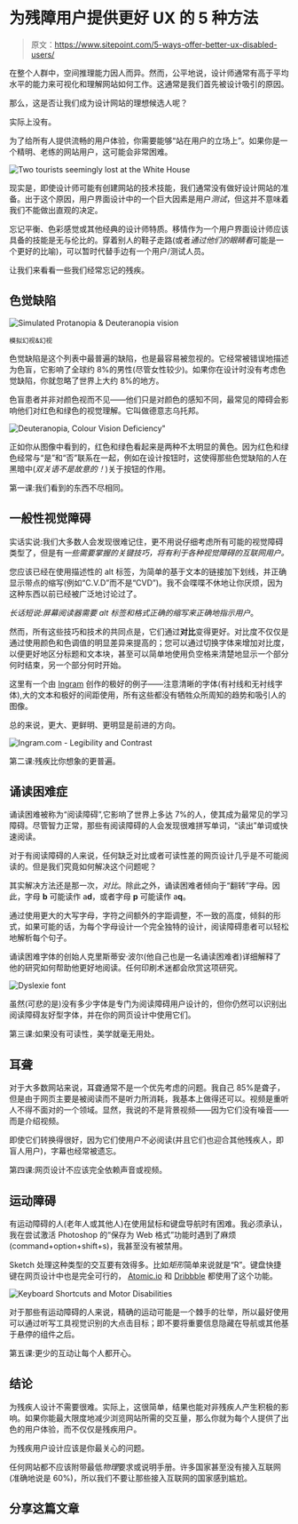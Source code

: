 # 为残障用户提供更好 UX 的 5 种方法

> 原文：<https://www.sitepoint.com/5-ways-offer-better-ux-disabled-users/>

在整个人群中，空间推理能力因人而异。然而，公平地说，设计师通常有高于平均水平的能力来可视化和理解网站如何工作。这通常是我们首先被设计吸引的原因。

那么，这是否让我们成为设计网站的理想候选人呢？

实际上没有。

为了给所有人提供流畅的用户体验，你需要能够“站在用户的立场上”。如果你是一个精明、老练的网站用户，这可能会非常困难。

![Two tourists seemingly lost at the White House](img/b6e27f10998ad9111a2140905f9c55a7.png)

现实是，即使设计师可能有创建网站的技术技能，我们通常没有做好设计网站的准备。出于这个原因，用户界面设计中的一个巨大因素是用户*测试*，但这并不意味着我们不能做出直观的决定。

忘记平衡、色彩感觉或其他经典的设计师特质。移情作为一个用户界面设计师应该具备的技能是无与伦比的。穿着别人的鞋子走路(或者*通过他们的眼睛看*可能是一个更好的比喻)，可以暂时代替手边有一个用户/测试人员。

让我们来看看一些我们经常忘记的残疾。

## 色觉缺陷

![Simulated Protanopia & Deuteranopia vision](img/093095dcbfacd24573cdc565ecc2c10a.png)

<small>模拟幻视&幻视</small>

色觉缺陷是这个列表中最普遍的缺陷，也是最容易被忽视的。它经常被错误地描述为色盲，它影响了全球约 8%的男性(尽管女性较少)。如果你在设计时没有考虑色觉缺陷，你就忽略了世界上大约 8%的地方。

色盲患者并非对颜色视而不见——他们只是对颜色的感知不同，最常见的障碍会影响他们对红色和绿色的视觉理解。它叫做德意志乌托邦。

![Deuteranopia, Colour Vision Deficiency"](img/e2c753890a41635410ca84e60a9893a6.png)

正如你从图像中看到的，红色和绿色看起来是两种不太明显的黄色。因为红色和绿色经常与“是”和“否”联系在一起，例如在设计按钮时，这使得那些色觉缺陷的人在黑暗中(*双关语不是故意的！*)关于按钮的作用。

第一课:我们看到的东西不尽相同。

## 一般性视觉障碍

实话实说:我们大多数人会发现很难记住，更不用说仔细考虑所有可能的视觉障碍类型了，但是有*一些需要掌握的关键技巧，将有利于各种视觉障碍的互联网用户。*

您应该已经在使用描述性的 alt 标签，为简单的基于文本的链接加下划线，并正确显示带点的缩写(例如“C.V.D”而不是“CVD”)。我不会喋喋不休地让你厌烦，因为这种东西以前已经被广泛地讨论过了。

*长话短说:屏幕阅读器需要 alt 标签和格式正确的缩写来正确地指示用户*。

然而，所有这些技巧和技术的共同点是，它们通过**对比**变得更好。对比度不仅仅是通过使用颜色和色调值的明显差异来提高的；您可以通过切换字体来增加对比度，以便更好地区分标题和文本块，甚至可以简单地使用负空格来清楚地显示一个部分何时结束，另一个部分何时开始。

这里有一个由 [Ingram](http://www.ingramcontent.com/) 创作的极好的例子——注意清晰的字体(有衬线和无衬线字体),大的文本和极好的间距使用，所有这些都没有牺牲众所周知的趋势和吸引人的图像。

总的来说，更大、更鲜明、更明显是前进的方向。

![Ingram.com - Legibility and Contrast](img/88c4fad119d93550937984c8d05f9485.png)

第二课:残疾比你想象的更普遍。

## 诵读困难症

诵读困难被称为“阅读障碍”,它影响了世界上多达 7%的人，使其成为最常见的学习障碍。尽管智力正常，那些有阅读障碍的人会发现很难拼写单词，“读出”单词或快速阅读。

对于有阅读障碍的人来说，任何缺乏对比或者可读性差的网页设计几乎是不可能阅读的。但是我们究竟如何解决这个问题呢？

其实解决方法还是那一次，*对比*。除此之外，诵读困难者倾向于“翻转”字母。因此，字母 **b** 可能读作 a**d**，或者字母 **p** 可能读作 a**q**。

通过使用更大的大写字母，字符之间额外的字距调整，不一致的高度，倾斜的形式，如果可能的话，为每个字母设计一个完全独特的设计，阅读障碍患者可以轻松地解析每个句子。

诵读困难字体的创始人克里斯蒂安·波尔(他自己也是一名诵读困难者)详细解释了他的研究如何帮助他更好地阅读。任何印刷术迷都会欣赏这项研究。

![Dyslexie font](img/8bd1aa995fd757d35c316c31e023e588.png)

虽然(可悲的是)没有多少字体是专门为阅读障碍用户设计的，但你仍然可以识别出阅读障碍友好型字体，并在你的网页设计中使用它们。

第三课:如果没有可读性，美学就毫无用处。

## 耳聋

对于大多数网站来说，耳聋通常不是一个优先考虑的问题。我自己 85%是聋子，但是由于网页主要是被阅读而不是听力所消耗，我基本上做得还可以。视频是重听人不得不面对的一个领域。显然，我说的不是背景视频——因为它们没有噪音——而是介绍视频。

即使它们转换得很好，因为它们使用户不必阅读(并且它们也迎合其他残疾人，即盲人用户)，字幕也经常被遗忘。

第四课:网页设计不应该完全依赖声音或视频。

## 运动障碍

有运动障碍的人(老年人或其他人)在使用鼠标和键盘导航时有困难。我必须承认，我在尝试激活 Photoshop 的“保存为 Web 格式”功能时遇到了麻烦(command+option+shift+s)，我甚至没有被禁用。

Sketch 处理这种类型的交互要有效得多。比如*矩形*简单来说就是“R”。键盘快捷键在网页设计中也是完全可行的， [Atomic.io](https://atomic.io/) 和 [Dribbble](https://dribbble.com/) 都使用了这个功能。

![Keyboard Shortcuts and Motor Disabilities](img/965cd909c599d82c546743b74988f2cf.png)

对于那些有运动障碍的人来说，精确的运动可能是一个棘手的壮举，所以最好使用可以通过听写工具视觉识别的大点击目标；即不要将重要信息隐藏在导航或其他基于悬停的组件之后。

第五课:更少的互动让每个人都开心。

## 结论

为残疾人设计不需要很难。实际上，这很简单，结果也能对非残疾人产生积极的影响。如果你能最大限度地减少浏览网站所需的交互量，那么你就为每个人提供了出色的用户体验，而不仅仅是残疾用户。

为残疾用户设计应该是你最关心的问题。

任何网站都不应该附带最低*物理*要求或说明手册。许多国家甚至没有接入互联网(准确地说是 60%)，所以我们不要让那些接入互联网的国家感到尴尬。

## 分享这篇文章